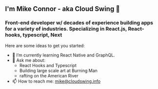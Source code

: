 ## I'm Mike Connor - aka Cloud Swing 👋

### Front-end developer w/ decades of experience building apps for a variety of industries. Specializing in React.js, React-hooks, typescript, Next

Here are some ideas to get you started:

- 🌱 I’m currently learning React Native and GraphQL.
- 💬 Ask me about:
    - React Hooks and Typescript
    - Building large scale art at Burning Man
    - rafting on the American River
- 📫 How to reach me: mike@cloudswing.info

